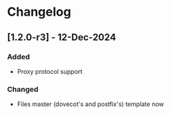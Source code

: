 # Changelog

## [1.2.0-r3] - 12-Dec-2024
### Added
- Proxy protocol support
### Changed
- Files master (dovecot's and postfix's) template now 